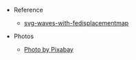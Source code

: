 - Reference

  - [svg-waves-with-fedisplacementmap](https://codepen.io/enxaneta/post/svg-waves-with-fedisplacementmap)

- Photos
  - [Photo by Pixabay](https://www.pexels.com/photo/body-of-water-261403/)
